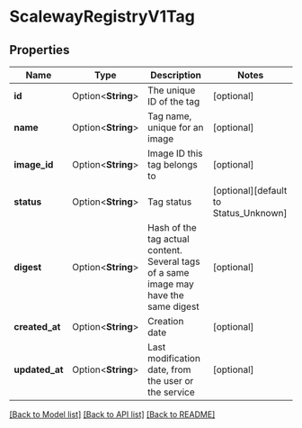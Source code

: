 # ScalewayRegistryV1Tag

## Properties

Name | Type | Description | Notes
------------ | ------------- | ------------- | -------------
**id** | Option<**String**> | The unique ID of the tag | [optional]
**name** | Option<**String**> | Tag name, unique for an image | [optional]
**image_id** | Option<**String**> | Image ID this tag belongs to | [optional]
**status** | Option<**String**> | Tag status | [optional][default to Status_Unknown]
**digest** | Option<**String**> | Hash of the tag actual content. Several tags of a same image may have the same digest | [optional]
**created_at** | Option<**String**> | Creation date | [optional]
**updated_at** | Option<**String**> | Last modification date, from the user or the service | [optional]

[[Back to Model list]](../README.md#documentation-for-models) [[Back to API list]](../README.md#documentation-for-api-endpoints) [[Back to README]](../README.md)


